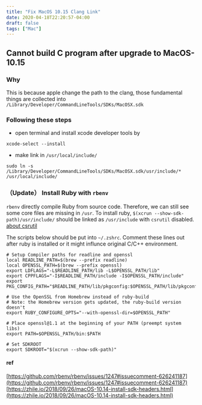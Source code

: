 ```yaml
---
title: "Fix MacOS 10.15 Clang Link"
date: 2020-04-18T22:20:57-04:00
draft: false
tags: ["Mac"]
---
```


## Cannot build C program after upgrade to MacOS-10.15

### Why

This is because apple change the path to the clang, those fundamental things are collected into `/Library/Developer/CommandLineTools/SDKs/MacOSX.sdk`

### Following these steps

- open terminal and install xcode developer tools by 

`xcode-select --install`

- make link in `/usr/local/include/`

`sudo ln -s /Library/Developer/CommandLineTools/SDKs/MacOSX.sdk/usr/include/* /usr/local/include/`

### （Update） Install Ruby with `rbenv`

`rbenv` directly compile Ruby from source code. Therefore, we can still see some core files are missing in `/usr`. To install ruby, `$(xcrun --show-sdk-path)/usr/include/` should be linked as `/usr/include` with `csrutil` disabled. [about csrutil](https://ss64.com/osx/csrutil.html) 

The scripts below should be put into `~/.zshrc`. Comment these lines out after ruby is installed or it might influnce original C/C++ environment.

```
# Setup Compiler paths for readline and openssl 
local READLINE_PATH=$(brew --prefix readline)
local OPENSSL_PATH=$(brew --prefix openssl)
export LDFLAGS="-L$READLINE_PATH/lib -L$OPENSSL_PATH/lib"
export CPPFLAGS="-I$READLINE_PATH/include -I$OPENSSL_PATH/include"
export PKG_CONFIG_PATH="$READLINE_PATH/lib/pkgconfig:$OPENSSL_PATH/lib/pkgconfig"

# Use the OpenSSL from Homebrew instead of ruby-build
# Note: the Homebrew version gets updated, the ruby-build version doesn't
export RUBY_CONFIGURE_OPTS="--with-openssl-dir=$OPENSSL_PATH"

# Place openssl@1.1 at the beginning of your PATH (preempt system libs)
export PATH=$OPENSSL_PATH/bin:$PATH

# Set SDKROOT
export SDKROOT="$(xcrun --show-sdk-path)"
```

#### ref

[https://github.com/rbenv/rbenv/issues/1247#issuecomment-626241187](https://github.com/rbenv/rbenv/issues/1247#issuecomment-626241187)
[https://zhile.io/2018/09/26/macOS-10.14-install-sdk-headers.html](https://zhile.io/2018/09/26/macOS-10.14-install-sdk-headers.html)
